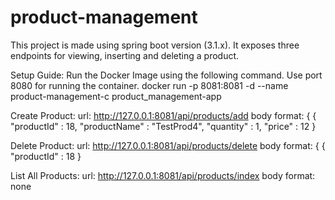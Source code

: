 # product-management
This project is made using spring boot version (3.1.x).
It exposes three endpoints for viewing, inserting and deleting a product.

Setup Guide:
Run the Docker Image using the following command. Use port 8080 for running the container.
docker run -p 8081:8081 -d --name product-management-c product_management-app

Create Product:
url: http://127.0.0.1:8081/api/products/add
body format: {
{
    "productId" : 18,
    "productName" : "TestProd4",
    "quantity" : 1,
    "price" : 12
}

Delete Product:
url: http://127.0.0.1:8081/api/products/delete
body format: {
{
    "productId" : 18
}

List All Products:
url: http://127.0.0.1:8081/api/products/index
body format: none
